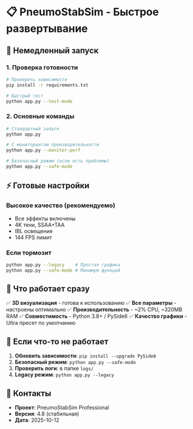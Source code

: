 # 📋 PneumoStabSim - Быстрое развертывание

## 🚀 Немедленный запуск

### 1. Проверка готовности
```bash
# Проверить зависимости
pip install -r requirements.txt

# Быстрый тест
python app.py --test-mode
```

### 2. Основные команды
```bash
# Стандартный запуск
python app.py

# С мониторингом производительности
python app.py --monitor-perf

# Безопасный режим (если есть проблемы)
python app.py --safe-mode
```

## ⚡ Готовые настройки

### Высокое качество (рекомендуемо)
- Все эффекты включены
- 4K тени, SSAA+TAA
- IBL освещение
- 144 FPS лимит

### Если тормозит
```bash
python app.py --legacy    # Простая графика
python app.py --safe-mode # Минимум функций
```

## 🎯 Что работает сразу

✅ **3D визуализация** - готова к использованию
✅ **Все параметры** - настроены оптимально
✅ **Производительность** - ~2% CPU, ~320MB RAM
✅ **Совместимость** - Python 3.8+ / PySide6
✅ **Качество графики** - Ultra пресет по умолчанию

## 🔧 Если что-то не работает

1. **Обновить зависимости**: `pip install --upgrade PySide6`
2. **Безопасный режим**: `python app.py --safe-mode`
3. **Проверить логи**: в папке `logs/`
4. **Legacy режим**: `python app.py --legacy`

## 📱 Контакты
- **Проект**: PneumoStabSim Professional
- **Версия**: 4.8 (стабильная)
- **Дата**: 2025-10-12
